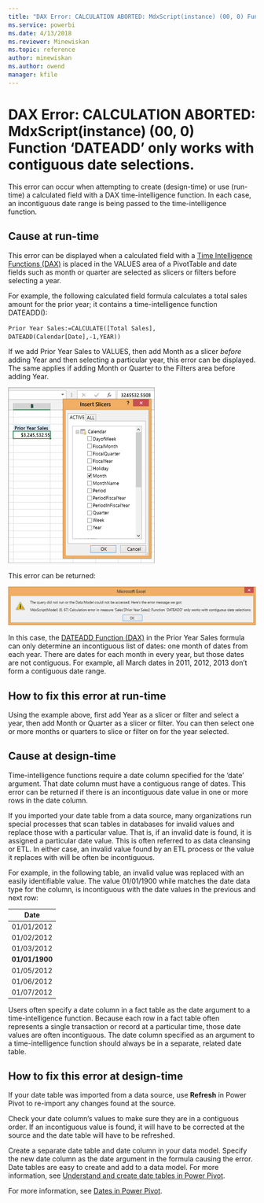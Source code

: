 ```yaml
---
title: "DAX Error: CALCULATION ABORTED: MdxScript(instance) (00, 0) Function ‘DATEADD’ only works with contiguous date selections. | Microsoft Docs"
ms.service: powerbi
ms.date: 4/13/2018
ms.reviewer: Minewiskan
ms.topic: reference
author: minewiskan
ms.author: owend
manager: kfile
---
```

# DAX Error: CALCULATION ABORTED: MdxScript(instance) (00, 0) Function ‘DATEADD’ only works with contiguous date selections.
This error can occur when attempting to create (design-time) or use (run-time) a calculated field with a DAX time-intelligence function. In each case, an incontiguous date range is being passed to the time-intelligence function.  
  
## Cause at run-time  
This error can be displayed when a calculated field with a [Time Intelligence Functions &#40;DAX&#41;](time-intelligence-functions-dax.md) is placed in the VALUES area of a PivotTable and date fields such as month or quarter are selected as slicers or filters before selecting a year.  
  
For example, the following calculated field formula calculates a total sales amount for the prior year; it contains a time-intelligence function DATEADD():  
  
`Prior Year Sales:=CALCULATE([Total Sales], DATEADD(Calendar[Date],-1,YEAR))`  
  
If we add Prior Year Sales to VALUES, then add Month as a slicer *before* adding Year and then selecting a particular year, this error can be displayed. The same applies if adding Month or Quarter to the Filters area before adding Year.  
  
![PivotTable with Month slicer](media/daxerror-pivottable-slicer-month.png "PivotTable with Month slicer")  
  
This error can be returned:  
  
![DATEADD error](media/daxerror.png "DATEADD error")  
  
In this case, the [DATEADD Function &#40;DAX&#41;](dateadd-function-dax.md) in the Prior Year Sales formula can only determine an incontiguous list of dates: one month of dates from each year. There are dates for each month in every year, but those dates are not contiguous. For example, all March dates in 2011, 2012, 2013 don’t form a contiguous date range.  
  
## How to fix this error at run-time  
Using the example above, first add Year as a slicer or filter and select a year, then add Month or Quarter as a slicer or filter. You can then select one or more months or quarters to slice or filter on for the year selected.  
  
## Cause at design-time  
Time-intelligence functions require a date column specified for the ‘date’ argument. That date column must have a contiguous range of dates. This error can be returned if there is an incontiguous date value in one or more rows in the date column.  
  
If you imported your date table from a data source, many organizations run special processes that scan tables in databases for invalid values and replace those with a particular value. That is, if an invalid date is found, it is assigned a particular date value. This is often referred to as data cleansing or ETL. In either case, an invalid value found by an ETL process or the value it replaces with will be often be incontiguous.  
  
For example, in the following table, an invalid value was replaced with an easily identifiable value. The value 01/01/1900 while matches the date data type for the column, is incontiguous with the date values in the previous and next row:  
  
|Date|  
|--------|  
|01/01/2012|  
|01/02/2012|  
|01/03/2012|  
|**01/01/1900**|  
|01/05/2012|  
|01/06/2012|  
|01/07/2012|  
  
Users often specify a date column in a fact table as the date argument to a time-intelligence function. Because each row in a fact table often represents a single transaction or record at a particular time, those date values are often incontiguous. The date column specified as an argument to a time-intelligence function should always be in a separate, related date table.  
  
## How to fix this error at design-time  
If your date table was imported from a data source, use **Refresh** in Power Pivot to re-import any changes found at the source.  
  
Check your date column’s values to make sure they are in a contiguous order. If an incontiguous value is found, it will have to be corrected at the source and the date table will have to be refreshed.  
  
Create a separate date table and date column in your data model. Specify the new date column as the date argument in the formula causing the error.  Date tables are easy to create and add to a data model. For more information, see [Understand and create date tables in Power Pivot](http://office.microsoft.com/excel-help/understand-and-create-date-tables-in-power-pivot-in-excel-2013-HA104139621.aspx?CTT=5&origin=HA104146216).  
  
For more information, see [Dates in Power Pivot](http://office.microsoft.com/en-us/excel-help/dates-in-power-pivot-HA102836917.aspx?CTT=5&origin=HA104220543).  
  
